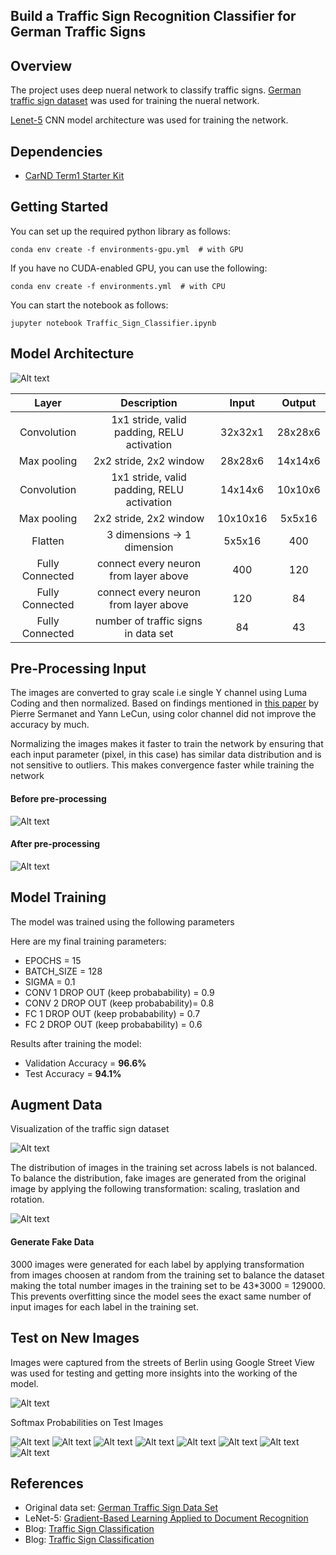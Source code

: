 ## Build a Traffic Sign Recognition Classifier for German Traffic Signs

Overview
-----

The project uses deep nueral network to classify traffic signs. [German traffic sign dataset](http://benchmark.ini.rub.de/?section=gtsrb&subsection=dataset) was used for training the nueral network. 

[Lenet-5](http://yann.lecun.com/exdb/lenet/) CNN model architecture was used for training the network. 

Dependencies
---

* [CarND Term1 Starter Kit](https://github.com/udacity/CarND-Term1-Starter-Kit)

Getting Started
---

You can set up the required python library as follows:
```
conda env create -f environments-gpu.yml  # with GPU
```
If you have no CUDA-enabled GPU, you can use the following:
```
conda env create -f environments.yml  # with CPU
```
You can start the notebook as follows:
```
jupyter notebook Traffic_Sign_Classifier.ipynb
```

Model Architecture
---

![Alt text](resources/lenet.png "Model architecture")

| Layer         		|     Description	        					| Input |Output| 
|:---------------------:|:---------------------------------------------:| :----:|:-----:|
| Convolution     	| 1x1 stride, valid padding, RELU activation 	|32x32x1|28x28x6|
| Max pooling			| 2x2 stride, 2x2 window						|28x28x6|14x14x6|
| Convolution  	    | 1x1 stride, valid padding, RELU activation 	|14x14x6|10x10x6|
| Max pooling			| 2x2 stride, 2x2 window	   					|10x10x16|5x5x16|
| Flatten				| 3 dimensions -> 1 dimension					|5x5x16| 400|
| Fully Connected | connect every neuron from layer above			|400|120|
| Fully Connected | connect every neuron from layer above		|120|84|
| Fully Connected | number of traffic signs in data set	|84|43|

Pre-Processing Input
---

The images are converted to gray scale i.e single Y channel using Luma Coding and then normalized. Based on findings mentioned in [this paper](http://yann.lecun.com/exdb/publis/pdf/sermanet-ijcnn-11.pdf) by Pierre Sermanet and Yann LeCun, using color channel did not improve the accuracy by much.

Normalizing the images makes it faster to train the network  by ensuring that each input parameter (pixel, in this case) has similar data distribution and is not sensitive to outliers. This makes convergence faster while training the network

#### Before pre-processing 
![Alt text](resources/sample.png "Sample Input")

#### After pre-processing 
![Alt text](resources/sample-y-channel.png "Sample Input After prepossing")


Model Training
--- 

The model was trained using the following parameters 

Here are my final training parameters:

* EPOCHS = 15
* BATCH_SIZE = 128
* SIGMA = 0.1
* CONV 1 DROP OUT (keep probabability) = 0.9
* CONV 2 DROP OUT (keep probabability)= 0.8
* FC 1 DROP OUT (keep probabability) = 0.7
* FC 2 DROP OUT (keep probabability) = 0.6

Results after training the model:

* Validation Accuracy = **96.6%**
* Test Accuracy = **94.1%**

Augment Data
---

Visualization of the traffic sign dataset 

![Alt text](resources/dataset-distribution.png "Sample Input")

The distribution of images in the training set across labels is not balanced. To balance the distribution, fake images are generated from the original image by applying the following transformation: scaling, traslation and rotation.

![Alt text](resources/transformations.png "Sample Input")

#### Generate Fake Data

3000 images were generated for each label by applying transformation from images choosen at random from the training set to balance the dataset making the total number images in the training set to be 43*3000 = 129000. This prevents overfitting since the model sees the exact same number of input images for each label in the training set. 


Test on New Images 
--- 

Images were captured from the streets of Berlin using Google Street View was used for testing and getting more insights into the working of the model.

![Alt text](resources/test-images.png) 

Softmax Probabilities on Test Images 

![Alt text](resources/softmax-prob.png)
![Alt text](resources/softmax-prob-1.png)
![Alt text](resources/softmax-prob-2.png)
![Alt text](resources/softmax-prob-3.png)
![Alt text](resources/softmax-prob-4.png)
![Alt text](resources/softmax-prob-5.png)
![Alt text](resources/softmax-prob-6.png)
![Alt text](resources/softmax-prob-7.png)

References
---
* Original data set: [German Traffic Sign Data Set](http://benchmark.ini.rub.de/?section=gtsrb&subsection=dataset)
* LeNet-5: [Gradient-Based Learning Applied to Document Recognition](http://yann.lecun.com/exdb/publis/pdf/lecun-01a.pdf)
* Blog: [Traffic Sign Classification](https://navoshta.com/traffic-signs-classification/)
* Blog: [Traffic Sign Classification](https://chatbotslife.com/german-sign-classification-using-deep-learning-neural-networks-98-8-solution-d05656bf51ad)


